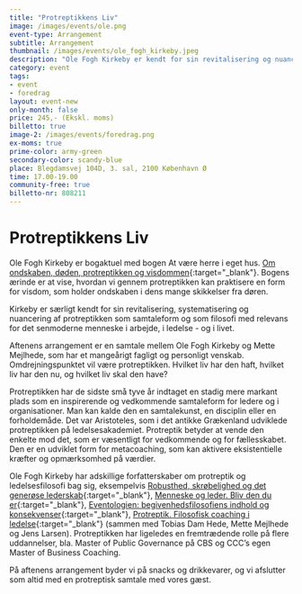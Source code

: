 ```yaml
---
title: "Protreptikkens Liv"
image: /images/events/ole.png
event-type: Arrangement
subtitle: Arrangement
thumbnail: /images/events/ole_fogh_kirkeby.jpeg
description: "Ole Fogh Kirkeby er kendt for sin revitalisering og nuancering af proteptikken som samtaleform og som filosofi med relevans for det senmoderne menneske i arbejde, i ledelse - og i livet. Aftenens arrangement er en samtale mellem Ole Fogh Kirkeby og Mette Mejlhede. Omdrejningspunktet vil være protreptikken. Hvilket liv har den haft, hvilket liv har den nu, og hvilket liv skal den have?"
category: event
tags:
- event
- foredrag
layout: event-new
only-month: false
price: 245,- (Ekskl. moms)
billetto: true
image-2: /images/events/foredrag.png
ex-moms: true
prime-color: army-green
secondary-color: scandy-blue
place: Blegdamsvej 104D, 3. sal, 2100 København Ø
time: 17.00-19.00
community-free: true
billetto-nr: 808211
---
```

# Protreptikkens Liv

Ole Fogh Kirkeby er bogaktuel med bogen At være herre i eget hus. [Om ondskaben, døden, protreptikken og visdommen](https://www.gucca.dk/at-vaere-herre-i-eget-hus-bog-p591297){:target="_blank"}. Bogens ærinde er at vise, hvordan vi gennem protreptikken kan praktisere en form for visdom, som holder ondskaben i dens mange skikkelser fra døren.

Kirkeby er særligt kendt for sin revitalisering, systematisering og nuancering af protreptikken som samtaleform og som filosofi med relevans for det senmoderne menneske i arbejde, i ledelse - og i livet.

Aftenens arrangement er en samtale mellem Ole Fogh Kirkeby og Mette Mejlhede, som har et mangeårigt fagligt og personligt venskab. Omdrejningspunktet vil være protreptikken. Hvilket liv har den haft, hvilket liv har den nu, og hvilket liv skal den have?

Protreptikken har de sidste små tyve år indtaget en stadig mere markant plads som en inspirerende og vedkommende samtaleform for ledere og i organisationer. Man kan kalde den en samtalekunst, en disciplin eller en forholdemåde. Det var Aristoteles, som i det antikke Grækenland udviklede protreptikken på ledelsesakademiet. Protreptik betyder at vende den enkelte mod det, som er væsentligt for vedkommende og for fællesskabet. Den er en udviklet form for metacoaching, som kan aktivere eksistentielle kræfter og opmærksomhed på værdier.

Ole Fogh Kirkeby har adskillige forfatterskaber om protreptik og ledelsesfilosofi bag sig, eksempelvis [Robusthed, skrøbelighed og det generøse lederskab](https://www.gucca.dk/robusthed-skroebelighed-og-det-generoese-lederskab-bog-p379657?pla=1&gclid=Cj0KCQiAx6ugBhCcARIsAGNmMbgjgHXrKZly-MhSX7qsA72-MTJqfkLR4wqZGgrntcrSrh9bxNUTjR8aAoM6EALw_wcB){:target="_blank"}, [Menneske og leder. Bliv den du er](https://www.saxo.com/dk/menneske-leder-bliv-den-du-er_ole-fogh-kirkeby-poula-helth_epub_9788750044659?gclid=Cj0KCQiAx6ugBhCcARIsAGNmMbiQVGchTzSmw2i7Mjxd_SR-6MUeM9Zy1nYOYKZ2Xx16KxKzVACDdcMaAu_UEALw_wcB){:target="_blank"}, [Eventologien: begivenhedsfilosofiens indhold og konsekvenser](https://samfundslitteratur.dk/bog/eventologien){:target="_blank"}, [Protreptik. Filosofisk coaching i ledelse](https://www.bog-ide.dk/produkt/414862/ole-fogh-kirkeby-protreptik-haeftet/1615102?gclid=Cj0KCQiAx6ugBhCcARIsAGNmMbgD9WXj42OVlEz18wGiPIgFfiLSXNrQdAalrf5fUVISggLGJvesvhMaAh5cEALw_wcB&gclsrc=aw.ds){:target="_blank"} (sammen med Tobias Dam Hede, Mette Mejlhede og Jens Larsen). Protreptikken har ligeledes en fremtrædende rolle på flere uddannelser, bla. Master of Public Governance på CBS og CCC’s egen Master of Business Coaching.

På aftenens arrangement byder vi på snacks og drikkevarer, og vi afslutter som altid med en protreptisk samtale med vores gæst.
